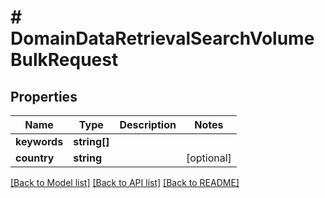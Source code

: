 # # DomainDataRetrievalSearchVolumeBulkRequest

## Properties

Name | Type | Description | Notes
------------ | ------------- | ------------- | -------------
**keywords** | **string[]** |  |
**country** | **string** |  | [optional]

[[Back to Model list]](../../README.md#models) [[Back to API list]](../../README.md#endpoints) [[Back to README]](../../README.md)
